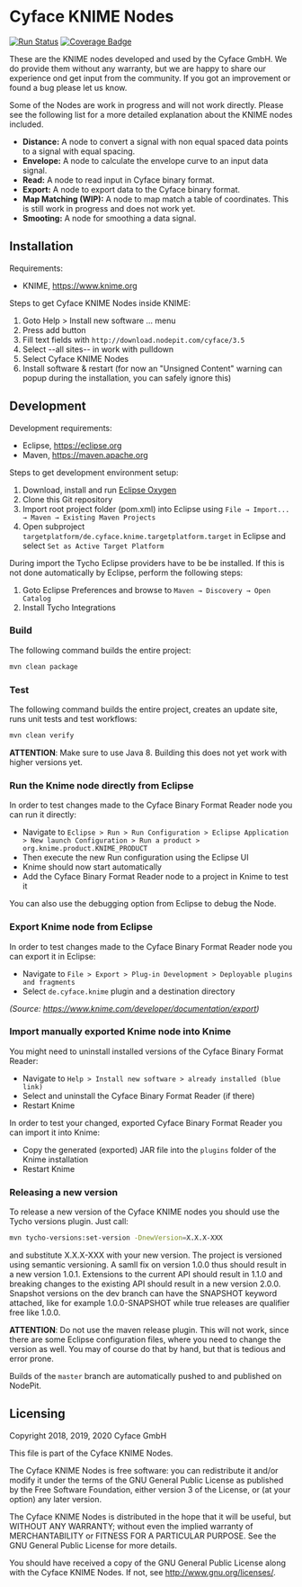 # Cyface KNIME Nodes

[![Run Status](https://api.shippable.com/projects/5b22529108daf207007b4520/badge?branch=master)](https://app.shippable.com/github/cyface-de/knime-nodes)
[![Coverage Badge](https://api.shippable.com/projects/5b22529108daf207007b4520/coverageBadge?branch=master)](https://app.shippable.com/github/cyface-de/knime-nodes)

These are the KNIME nodes developed and used by the Cyface GmbH. We do provide them without any warranty, but we are happy to share our experience ond get input from the community. If you got an improvement or found a bug please let us know.

Some of the Nodes are work in progress and will not work directly. Please see the following list for a more detailed explanation about the KNIME nodes included.

- **Distance:** A node to convert a signal with non equal spaced data points to a signal with equal spacing.
- **Envelope:** A node to calculate the envelope curve to an input data signal.
- **Read:** A node to read input in Cyface binary format.
- **Export:** A node to export data to the Cyface binary format.
- **Map Matching (WIP):** A node to map match a table of coordinates. This is still work in progress and does not work yet.
- **Smooting:** A node for smoothing a data signal.

## Installation

Requirements:

- KNIME, <https://www.knime.org>

Steps to get Cyface KNIME Nodes inside KNIME:

1. Goto Help > Install new software ... menu
2. Press add button
3. Fill text fields with `http://download.nodepit.com/cyface/3.5`
4. Select --all sites-- in work with pulldown
5. Select Cyface KNIME Nodes
6. Install software & restart (for now an "Unsigned Content" warning can popup during the installation, you can safely ignore this)

## Development

Development requirements:

- Eclipse, <https://eclipse.org>
- Maven, <https://maven.apache.org>

Steps to get development environment setup:

1. Download, install and run [Eclipse Oxygen](http://www.eclipse.org/downloads/packages/eclipse-ide-java-developers/oxygenr)
2. Clone this Git repository
3. Import root project folder (pom.xml) into Eclipse using `File → Import... → Maven → Existing Maven Projects`
4. Open subproject `targetplatform/de.cyface.knime.targetplatform.target` in Eclipse and select `Set as Active Target Platform`

During import the Tycho Eclipse providers have to be be installed. If this is not done automatically by Eclipse, perform the following steps:

1. Goto Eclipse Preferences and browse to `Maven → Discovery → Open Catalog`
2. Install Tycho Integrations

### Build

The following command builds the entire project:

```bash
mvn clean package
```

### Test

The following command builds the entire project, creates an update site, runs unit tests and test workflows:

```bash
mvn clean verify
```

**ATTENTION**: Make sure to use Java 8. Building this does not yet work with higher versions yet.

### Run the Knime node directly from Eclipse

In order to test changes made to the Cyface Binary Format Reader node you can run it directly:

- Navigate to `Eclipse > Run > Run Configuration > Eclipse Application > New launch Configuration > Run a product > org.knime.product.KNIME_PRODUCT`
- Then execute the new Run configuration using the Eclipse UI
- Knime should now start automatically
- Add the Cyface Binary Format Reader node to a project in Knime to test it

You can also use the debugging option from Eclipse to debug the Node.

### Export Knime node from Eclipse

In order to test changes made to the Cyface Binary Format Reader node you can export it in Eclipse:

- Navigate to `File > Export > Plug-in Development > Deployable plugins and fragments`
- Select `de.cyface.knime` plugin and a destination directory

_(Source: <https://www.knime.com/developer/documentation/export>)_

### Import manually exported Knime node into Knime

You might need to uninstall installed versions of the Cyface Binary Format Reader:

- Navigate to `Help > Install new software > already installed (blue link)`
- Select and uninstall the Cyface Binary Format Reader (if there)
- Restart Knime

In order to test your changed, exported Cyface Binary Format Reader you can import it into Knime:

- Copy the generated (exported) JAR file into the `plugins` folder of the Knime installation
- Restart Knime

### Releasing a new version

To release a new version of the Cyface KNIME nodes you should use the Tycho versions plugin. Just call:

```bash
mvn tycho-versions:set-version -DnewVersion=X.X.X-XXX
```

and substitute X.X.X-XXX with your new version. The project is versioned using semantic versioning. A samll fix on version 1.0.0 thus should result in a new version 1.0.1. Extensions to the current API should result in 1.1.0 and breaking changes to the existing API should result in a new version 2.0.0. Snapshot versions on the dev branch can have the SNAPSHOT keyword attached, like for example 1.0.0-SNAPSHOT while true releases are qualifier free like 1.0.0.

**ATTENTION**: Do not use the maven release plugin. This will not work, since there are some Eclipse configuration files, where you need to change the version as well. You may of course do that by hand, but that is tedious and error prone.

Builds of the `master` branch are automatically pushed to and published on NodePit.

## Licensing

Copyright 2018, 2019, 2020 Cyface GmbH

This file is part of the Cyface KNIME Nodes.

The Cyface KNIME Nodes is free software: you can redistribute it and/or modify
it under the terms of the GNU General Public License as published by
the Free Software Foundation, either version 3 of the License, or
(at your option) any later version.

The Cyface KNIME Nodes is distributed in the hope that it will be useful,
but WITHOUT ANY WARRANTY; without even the implied warranty of
MERCHANTABILITY or FITNESS FOR A PARTICULAR PURPOSE.  See the
GNU General Public License for more details.

You should have received a copy of the GNU General Public License
along with the Cyface KNIME Nodes.  If not, see <http://www.gnu.org/licenses/>.
